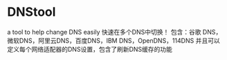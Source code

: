 # DNStool
a tool to help change DNS easily
快速在多个DNS中切换！
包含：谷歌 DNS，微软DNS，阿里云DNS，百度DNS，IBM DNS，OpenDNS，114DNS
并且可以定义每个网络适配器的DNS设置，包含了刷新DNS缓存的功能
